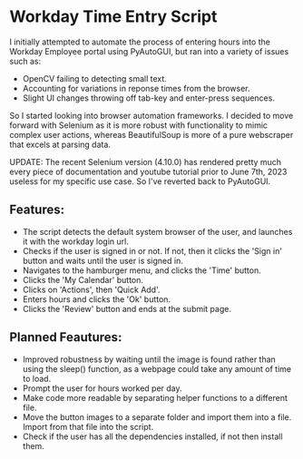 # Workday Time Entry Script

I initially attempted to automate the process of entering hours into the Workday Employee portal using PyAutoGUI, but ran into a variety of issues such as:
- OpenCV failing to detecting small text.
- Accounting for variations in reponse times from the browser.
- Slight UI changes throwing off tab-key and enter-press sequences.

So I started looking into browser automation frameworks. I decided to move forward with Selenium as it is more robust with functionality to mimic complex user actions, whereas BeautifulSoup
is more of a pure webscraper that excels at parsing data. 

UPDATE: The recent Selenium version (4.10.0) has rendered pretty much every piece of documentation and youtube tutorial prior to June 7th, 2023 useless for my specific use case. So I've reverted back to PyAutoGUI.

## Features:
- The script detects the default system browser of the user, and launches it with the workday login url.
- Checks if the user is signed in or not. If not, then it clicks the 'Sign in' button and waits until the user is signed in.
- Navigates to the hamburger menu, and clicks the 'Time' button.
- Clicks the 'My Calendar' button. 
- Clicks on 'Actions', then 'Quick Add'.
- Enters hours and clicks the 'Ok' button.
- Clicks the 'Review' button and ends at the submit page. 

## Planned Feautures:
- Improved robustness by waiting until the image is found rather than using the sleep() function, as a webpage could take any amount of time to load.
- Prompt the user for hours worked per day.
- Make code more readable by separating helper functions to a different file.
- Move the button images to a separate folder and import them into a file. Import from that file into the script.
- Check if the user has all the dependencies installed, if not then install them. 
